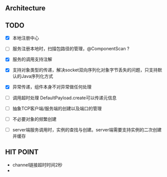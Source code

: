 ## Architecture






## TODO


- [x] 本地注册中心
- [ ] 服务注册本地时，扫描包路径的管理，@ComponentScan ?
- [x] 服务的调用支持注解
- [x] 支持对象类型的传递，解决socket双向序列化对象字节丢失的问题，只支持默认的Java序列化方式
- [x] 异常传递，组件本身不对异常做任何处理
- [ ] 调用超时处理  DefaultPayload.create可以传递元信息
- [ ] 抽象TCP客户端/服务端的创建以及端口的管理
- [ ] 不必要对象的频繁创建
- [ ] server端服务调用时，实例的查找与创建。server端需要支持实例的二次创建并缓存





## HIT POINT

- channel链接超时时间2秒
-
